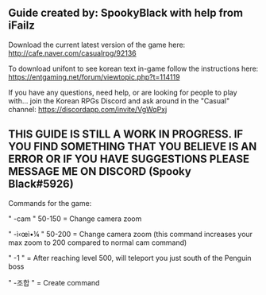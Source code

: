 ## Guide created by: SpookyBlack with help from iFailz

Download the current latest version of the game here: http://cafe.naver.com/casualrpg/92136

To download unifont to see korean text in-game follow the instructions here: https://entgaming.net/forum/viewtopic.php?t=114119

If you have any questions, need help, or are looking for people to play with... join the Korean RPGs Discord and ask around in the "Casual" channel: https://discordapp.com/invite/VgWqPxj

## THIS GUIDE IS STILL A WORK IN PROGRESS. IF YOU FIND SOMETHING THAT YOU BELIEVE IS AN ERROR OR IF YOU HAVE SUGGESTIONS PLEASE MESSAGE ME ON DISCORD (Spooky Black#5926)



Commands for the game:

" -cam " 50-150 = Change camera zoom

" -ì‹œì•¼ " 50-200 = Change camera zoom (this command increases your max zoom to 200 compared to normal cam command)

" -1 " = After reaching level 500, will teleport you just south of the Penguin boss

" -조합 " = Create command

